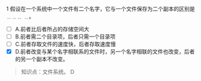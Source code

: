 1
假设在一个系统中一个文件有二个名字，它与一个文件保存为二个副本的区别是﹎﹎﹎ ﹎。
- [ ] A.前者比后者所占的存储空间大 
- [ ] B.前者需二个目录项，后者只需一个目录项 
- [ ] C.前者存取文件的速度快，后者存取速度慢
- [x] D.前者改变与某个名字相联系的文件时，另一个名字相联的文件也改变，后者的另一个副本不改变。

> 知识点：文件系统。
> D

